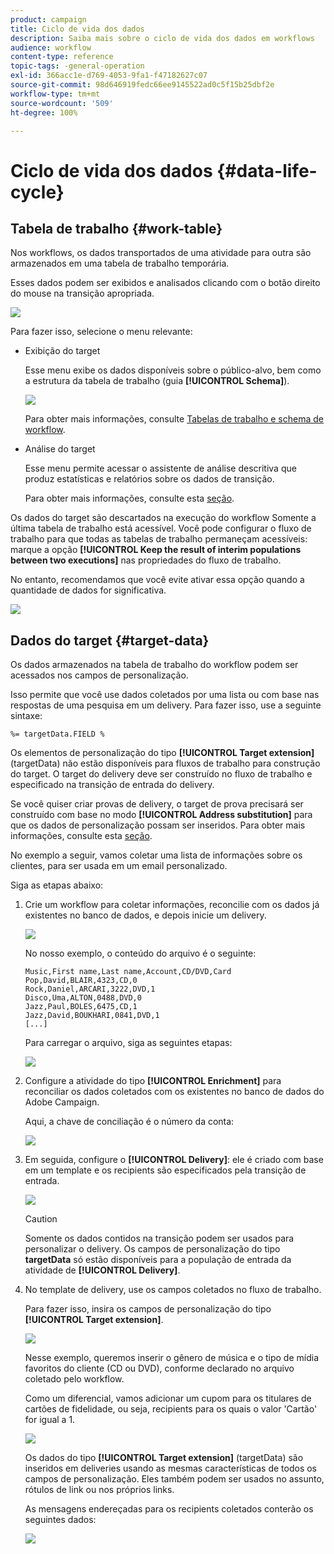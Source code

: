 ```yaml
---
product: campaign
title: Ciclo de vida dos dados
description: Saiba mais sobre o ciclo de vida dos dados em workflows
audience: workflow
content-type: reference
topic-tags: -general-operation
exl-id: 366acc1e-d769-4053-9fa1-f47182627c07
source-git-commit: 98d646919fedc66ee9145522ad0c5f15b25dbf2e
workflow-type: tm+mt
source-wordcount: '509'
ht-degree: 100%

---
```


# Ciclo de vida dos dados {#data-life-cycle}

## Tabela de trabalho {#work-table}

Nos workflows, os dados transportados de uma atividade para outra são armazenados em uma tabela de trabalho temporária.

Esses dados podem ser exibidos e analisados clicando com o botão direito do mouse na transição apropriada.

![](assets/wf-right-click-analyze.png)

Para fazer isso, selecione o menu relevante:

* Exibição do target

   Esse menu exibe os dados disponíveis sobre o público-alvo, bem como a estrutura da tabela de trabalho (guia **[!UICONTROL Schema]**).

   ![](assets/wf-right-click-display.png)

   Para obter mais informações, consulte [Tabelas de trabalho e schema de workflow](../../workflow/using/monitoring-workflow-execution.md#worktables-and-workflow-schema).

* Análise do target

   Esse menu permite acessar o assistente de análise descritiva que produz estatísticas e relatórios sobre os dados de transição.

   Para obter mais informações, consulte esta [seção](../../reporting/using/using-the-descriptive-analysis-wizard.md).

Os dados do target são descartados na execução do workflow Somente a última tabela de trabalho está acessível. Você pode configurar o fluxo de trabalho para que todas as tabelas de trabalho permaneçam acessíveis: marque a opção **[!UICONTROL Keep the result of interim populations between two executions]** nas propriedades do fluxo de trabalho.

No entanto, recomendamos que você evite ativar essa opção quando a quantidade de dados for significativa.

![](assets/wf-purge-data-option.png)

## Dados do target {#target-data}

Os dados armazenados na tabela de trabalho do workflow podem ser acessados nos campos de personalização.

Isso permite que você use dados coletados por uma lista ou com base nas respostas de uma pesquisa em um delivery. Para fazer isso, use a seguinte sintaxe:

```
%= targetData.FIELD %
```

Os elementos de personalização do tipo **[!UICONTROL Target extension]** (targetData) não estão disponíveis para fluxos de trabalho para construção do target. O target do delivery deve ser construído no fluxo de trabalho e especificado na transição de entrada do delivery.

Se você quiser criar provas de delivery, o target de prova precisará ser construído com base no modo **[!UICONTROL Address substitution]** para que os dados de personalização possam ser inseridos. Para obter mais informações, consulte esta [seção](../../delivery/using/steps-defining-the-target-population.md#using-address-substitution-in-proof).

No exemplo a seguir, vamos coletar uma lista de informações sobre os clientes, para ser usada em um email personalizado.

Siga as etapas abaixo:

1. Crie um workflow para coletar informações, reconcilie com os dados já existentes no banco de dados, e depois inicie um delivery.

   ![](assets/wf-targetdata-sample-1.png)

   No nosso exemplo, o conteúdo do arquivo é o seguinte:

   ```
   Music,First name,Last name,Account,CD/DVD,Card
   Pop,David,BLAIR,4323,CD,0
   Rock,Daniel,ARCARI,3222,DVD,1
   Disco,Uma,ALTON,0488,DVD,0
   Jazz,Paul,BOLES,6475,CD,1
   Jazz,David,BOUKHARI,0841,DVD,1
   [...]
   ```

   Para carregar o arquivo, siga as seguintes etapas:

   ![](assets/wf-targetdata-sample-2.png)

1. Configure a atividade do tipo **[!UICONTROL Enrichment]** para reconciliar os dados coletados com os existentes no banco de dados do Adobe Campaign.

   Aqui, a chave de conciliação é o número da conta:

   ![](assets/wf-targetdata-sample-3.png)

1. Em seguida, configure o **[!UICONTROL Delivery]**: ele é criado com base em um template e os recipients são especificados pela transição de entrada.

   ![](assets/wf-targetdata-sample-4.png)

   >[!CAUTION]
   >
   >Somente os dados contidos na transição podem ser usados para personalizar o delivery. Os campos de personalização do tipo **targetData** só estão disponíveis para a população de entrada da atividade de **[!UICONTROL Delivery]**.

1. No template de delivery, use os campos coletados no fluxo de trabalho.

   Para fazer isso, insira os campos de personalização do tipo **[!UICONTROL Target extension]**.

   ![](assets/wf-targetdata-sample-5.png)

   Nesse exemplo, queremos inserir o gênero de música e o tipo de mídia favoritos do cliente (CD ou DVD), conforme declarado no arquivo coletado pelo workflow.

   Como um diferencial, vamos adicionar um cupom para os titulares de cartões de fidelidade, ou seja, recipients para os quais o valor &#39;Cartão&#39; for igual a 1.

   ![](assets/wf-targetdata-sample-6.png)

   Os dados do tipo **[!UICONTROL Target extension]** (targetData) são inseridos em deliveries usando as mesmas características de todos os campos de personalização. Eles também podem ser usados no assunto, rótulos de link ou nos próprios links.

   As mensagens endereçadas para os recipients coletados conterão os seguintes dados:

   ![](assets/wf-targetdata-sample-7.png)
